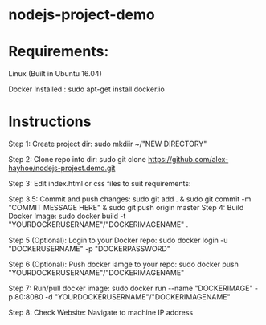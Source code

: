 # nodejs-project-demo

# Requirements: 
  Linux (Built in Ubuntu 16.04)
  
  Docker Installed : sudo apt-get install docker.io

# Instructions

Step 1: Create project dir: sudo mkdiir ~/"NEW DIRECTORY"

Step 2: Clone repo into dir: sudo git clone https://github.com/alex-hayhoe/nodejs-project.demo.git

Step 3: Edit index.html or css files to suit requirements: 

Step 3.5: Commit and push changes: sudo git add . & sudo git commit -m "COMMIT MESSAGE HERE"
 & sudo git push origin master
Step 4: Build Docker Image: sudo docker build -t "YOURDOCKERUSERNAME"/"DOCKERIMAGENAME" .

Step 5 (Optional): Login to your Docker repo: sudo docker login -u "DOCKERUSERNAME" -p "DOCKERPASSWORD"

Step 6 (Optional): Push docker iamge to your repo: sudo docker push "YOURDOCKERUSERNAME"/"DOCKERIMAGENAME"

Step 7: Run/pull docker image: sudo docker run --name "DOCKERIMAGE" -p 80:8080 -d "YOURDOCKERUSERNAME"/"DOCKERIMAGENAME"

Step 8: Check Website: Navigate to machine IP address
